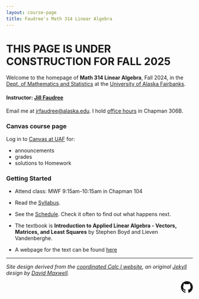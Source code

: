 ```yaml
---
layout: course-page
title: Faudree's Math 314 Linear Algebra
---
```


# **THIS PAGE IS UNDER CONSTRUCTION FOR FALL 2025**

Welcome to the homepage of **Math 314 Linear Algebra**, Fall 2024, in the [Dept. of Mathematics and Statistics](http://www.uaf.edu/dms/) at the [University of Alaska Fairbanks](http://www.uaf.edu/).

#### Instructor:  [Jill Faudree](http://jrfaudree.github.io/)

Email me at [jrfaudree@alaska.edu](mailto:jrfaudree@alaska.edu).  I hold [office hours](https://docs.google.com/spreadsheets/d/1o710N0-GCNc8ICkVuf-IIC80N04p9w9wGnPADjhTMv0/edit?usp=sharing) in Chapman 306B.

### Canvas course page

Log in to [Canvas at UAF](https://canvas.alaska.edu/courses/21607) for:

  * announcements
  * grades
  * solutions to Homework

### Getting Started

* Attend class: MWF 9:15am-10:15am in Chapman 104 

* Read the [Syllabus](assets/general/M314f2024_syl.pdf).

* See the [Schedule](https://docs.google.com/spreadsheets/d/1qqB14JeoykBQjJZun5sqWzKMh30r3YieghTlAxpul3E/pubhtml?gid=0&single=true).  Check it often to find out what happens next.

* The textbook is **Introduction to Applied Linear Algebra - Vectors, Matrices, and Least Squares** by Stephen Boyd and Lieven Vandenberghe.

* A webpage for the text can be found [here](https://web.stanford.edu/~boyd/vmls/)

---
_Site design derived from the [coordinated Calc I website](https://uaf-math251.github.io/), an original [Jekyll](https://jekyllrb.com/) design by [David Maxwell](https://damaxwell.github.io/)._

[<img src="assets/images/GitHub-Mark-32px.png" align="right">](https://github.com/jrfaudree/LA "github repository for this site")

